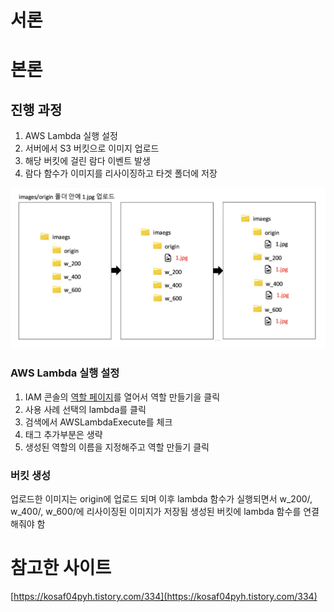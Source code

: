 # 서론



# 본론

## 진행 과정

1. AWS Lambda 실행 설정 
2. 서버에서 S3 버킷으로 이미지 업로드
3. 해당 버킷에 걸린 람다 이벤트 발생 
4. 람다 함수가 이미지를 리사이징하고 타겟 폴더에 저장

![image_resizing](image_resizing.png)

### AWS Lambda 실행 설정

1. IAM 콘솔의 [역할 페이지](https://us-east-1.console.aws.amazon.com/iamv2/home#/roles)를 열어서 역할 만들기을 클릭 
2. 사용 사례 선택의 lambda를 클릭 
3. 검색에서 AWSLambdaExecute를 체크 
4. 태그 추가부분은 생략 
5. 생성된 역할의 이름을 지정해주고 역할 만들기 클릭 

### 버킷 생성

업로드한 이미지는 origin에 업로드 되며 이후 lambda 함수가 실행되면서 w_200/, w_400/, w_600/에 리사이징된 이미지가 저장됨
생성된 버킷에 lambda 함수를 연결해줘야 함

# 참고한 사이트 

[https://kosaf04pyh.tistory.com/334](https://kosaf04pyh.tistory.com/334)
